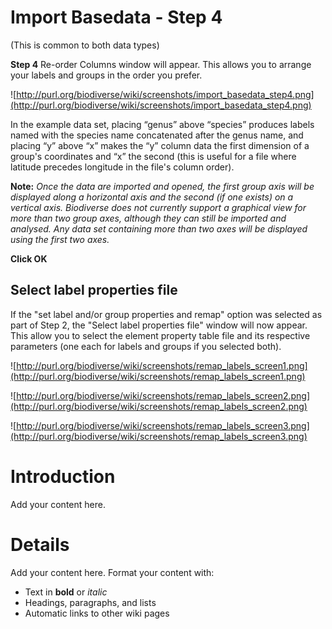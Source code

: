 # Import Basedata - Step 4 #
(This is common to both data types)

**Step 4** Re-order Columns window will appear.  This allows you to arrange your labels and groups in the order you prefer.

![http://purl.org/biodiverse/wiki/screenshots/import_basedata_step4.png](http://purl.org/biodiverse/wiki/screenshots/import_basedata_step4.png)

In the example data set, placing “genus” above “species” produces labels named with the species name concatenated after the genus name, and placing “y” above “x” makes the “y” column data the first dimension of a group's coordinates and “x” the second (this is useful for a file where latitude precedes longitude in the file's column order).

**Note:** _Once the data are imported and opened, the first group axis will be displayed along a horizontal axis and the second (if one exists) on a vertical axis. Biodiverse does not currently support a graphical view for more than two group axes, although they can still be imported and analysed. Any data set containing more than two axes will be displayed using the first two axes._

**Click OK**

## Select label properties file ##

If the "set label and/or group properties and remap" option was selected as part of Step 2, the "Select label properties file" window will now appear.  This allow you to select the element property table file and its respective parameters (one each for labels and groups if you selected both).

![http://purl.org/biodiverse/wiki/screenshots/remap_labels_screen1.png](http://purl.org/biodiverse/wiki/screenshots/remap_labels_screen1.png)

![http://purl.org/biodiverse/wiki/screenshots/remap_labels_screen2.png](http://purl.org/biodiverse/wiki/screenshots/remap_labels_screen2.png)

![http://purl.org/biodiverse/wiki/screenshots/remap_labels_screen3.png](http://purl.org/biodiverse/wiki/screenshots/remap_labels_screen3.png)




# Introduction #

Add your content here.


# Details #

Add your content here.  Format your content with:
  * Text in **bold** or _italic_
  * Headings, paragraphs, and lists
  * Automatic links to other wiki pages
